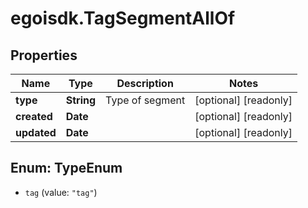 # egoisdk.TagSegmentAllOf

## Properties

Name | Type | Description | Notes
------------ | ------------- | ------------- | -------------
**type** | **String** | Type of segment | [optional] [readonly] 
**created** | **Date** |  | [optional] [readonly] 
**updated** | **Date** |  | [optional] [readonly] 



## Enum: TypeEnum


* `tag` (value: `"tag"`)




